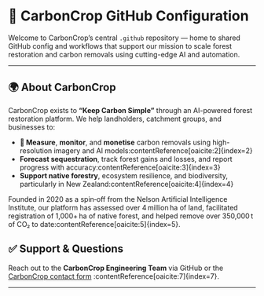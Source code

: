 # 🌱 CarbonCrop GitHub Configuration

Welcome to CarbonCrop’s central `.github` repository — home to shared GitHub config and workflows that support our mission to scale forest restoration and carbon removals using cutting-edge AI and automation.

---

## 🌍 About CarbonCrop

CarbonCrop exists to **“Keep Carbon Simple”** through an AI-powered forest restoration platform. We help landholders, catchment groups, and businesses to:

- **🧮 Measure**, **monitor**, and **monetise** carbon removals using high-resolution imagery and AI models:contentReference[oaicite:2]{index=2}  
- **Forecast sequestration**, track forest gains and losses, and report progress with accuracy:contentReference[oaicite:3]{index=3}  
- **Support native forestry**, ecosystem resilience, and biodiversity, particularly in New Zealand:contentReference[oaicite:4]{index=4}  

Founded in 2020 as a spin‑off from the Nelson Artificial Intelligence Institute, our platform has assessed over 4 million ha of land, facilitated registration of 1,000+ ha of native forest, and helped remove over 350,000 t of CO₂ to date:contentReference[oaicite:5]{index=5}.

## ✅ Support & Questions

Reach out to the **CarbonCrop Engineering Team** via GitHub or the [CarbonCrop contact form](https://www.carboncrop.com/contact) :contentReference[oaicite:7]{index=7}.

---
